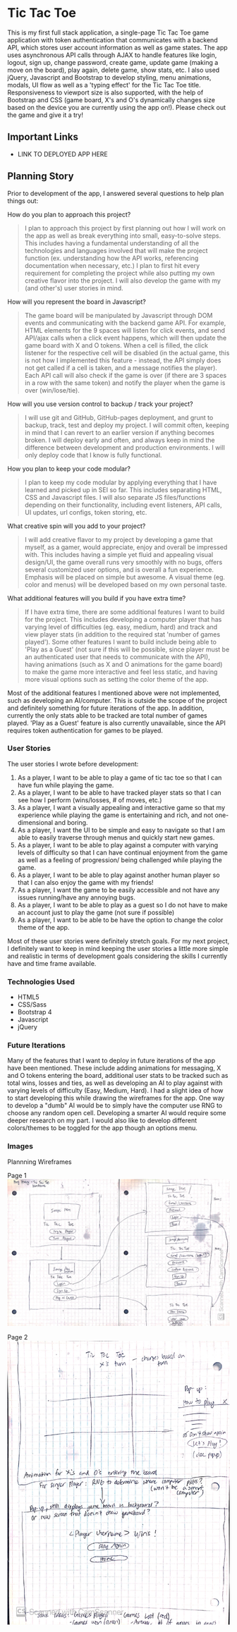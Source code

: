 # Tic Tac Toe

This is my first full stack application, a single-page Tic Tac Toe game application with token authentication that communicates with a backend API, which stores user account information as well as game states. The app uses asynchronous API calls through AJAX to handle features like login, logout, sign up, change password, create game, update game (making a move on the board), play again, delete game, show stats, etc. I also used jQuery, Javascript and Bootstrap to develop styling, menu animations, modals, UI flow as well as a 'typing effect' for the Tic Tac Toe title. Responsiveness to viewport size is also supported, with the help of Bootstrap and CSS (game board, X's and O's dynamically changes size based on the device you are currently using the app on!). Please check out the game and give it a try!

## Important Links

* LINK TO DEPLOYED APP HERE

## Planning Story

Prior to development of the app, I answered several questions to help plan things out:

How do you plan to approach this project?

>I plan to approach this project by first planning out how I will work on  the app as well as break everything into small, easy-to-solve steps. This  includes having a fundamental understanding of all the technologies and  languages involved that will make the project function (ex. understanding  how the API works, referencing documentation when necessary, etc.) I plan  to first hit every requirement for completing the project while also  putting my own creative flavor into the project. I will also develop the  game with my (and other's) user stories in mind.

How will you represent the board in Javascript?

>The game board will be manipulated by Javascript through DOM events and communicating with the backend game API. For example, HTML elements for the 9 spaces will listen for click events, and send API/ajax calls when a click event happens, which will then update the game board with X and O tokens. When a cell is filled, the click listener for the respective cell will be disabled (in the actual game, this is not how I implemented this feature - instead, the API simply does not get called if a cell is taken, and a message notifies the player). Each API call will also check if the game is over (if there are 3 spaces in a row with the same token) and notify the player when the game is over (win/lose/tie).

How will you use version control to backup / track your project?

>I will use git and GitHub, GitHub-pages deployment, and grunt to backup, track, test and deploy my project. I will commit often, keeping in mind that I can revert to an earlier version if anything becomes broken. I will deploy early and often, and always keep in mind the difference between development and production environments. I will only deploy code that I know is fully functional.


How you plan to keep your code modular?

>I plan to keep my code modular by applying everything that I have learned and picked up in SEI so far. This includes separating HTML, CSS and Javascript files. I will also separate JS files/functions depending on their functionality, including event listeners, API calls, UI updates, url configs, token storing, etc.

What creative spin will you add to your project?

>I will add creative flavor to my project by developing a game that myself, as a gamer, would appreciate, enjoy and overall be impressed with. This includes having a simple yet fluid and appealing visual design/UI, the game overall runs very smoothly with no bugs, offers several customized user options, and is overall a fun experience. Emphasis will be placed on simple but awesome. A visual theme (eg. color and menus) will be developed based on my own personal taste.

What additional features will you build if you have extra time?

>If I have extra time, there are some additional features I want to build for the project. This includes developing a computer player that has varying level of difficulties (eg. easy, medium, hard) and track and view player stats (in addition to the required stat 'number of games played'). Some other features I want to build include being able to 'Play as a Guest' (not sure if this will be possible, since player must be an authenticated user that needs to communicate with the API), having animations (such as X and O animations for the game board) to make the game more interactive and feel less static, and having more visual options such as setting the color theme of the app.

Most of the additional features I mentioned above were not implemented, such as developing an AI/computer. This is outside the scope of the project and definitely something for future iterations of the app. In addition, currently the only stats able to be tracked are total number of games played. 'Play as a Guest' feature is also currently unavailable, since the API requires token authentication for games to be played.

### User Stories

The user stories I wrote before development:

1. As a player, I want to be able to play a game of tic tac toe so that I can have fun while playing the game.
2. As a player, I want to be able to have tracked player stats so that I can see how I perform (wins/losses, # of moves, etc.)
3. As a player, I want a visually appealing and interactive game so that my experience while playing the game is entertaining and rich, and not one-dimensional and boring.
4. As a player, I want the UI to be simple and easy to navigate so that I am able to easily traverse through menus and quickly start new games.
5. As a player, I want to be able to play against a computer with varying levels of difficulty so that I can have continual enjoyment from the game as well as a feeling of progression/ being challenged while playing the game.
6. As a player, I want to be able to play against another human player so that I can also enjoy the game with my friends!
7. As a player, I want the game to be easily accessible and not have any issues running/have any annoying bugs.
8. As a player, I want to be able to play as a guest so I do not have to make an account just to play the game (not sure if possible)
9. As a player, I want to be able to be have the option to change the color theme of the app.

Most of these user stories were definitely stretch goals. For my next project, I definitely want to keep in mind keeping the user stories a little more simple and realistic in terms of development goals considering the skills I currently have and time frame available.

### Technologies Used

* HTML5
* CSS/Sass
* Bootstrap 4
* Javascript
* jQuery

### Future Iterations

Many of the features that I want to deploy in future iterations of the app have been mentioned. These include adding animations for messaging, X and O tokens entering the board, additional user stats to be tracked such as total wins, losses and ties, as well as developing an AI to play against with varying levels of difficulty (Easy, Medium, Hard). I had a slight idea of how to start developing this while drawing the wireframes for the app. One way to develop a "dumb" AI would be to simply have the computer use RNG to choose any random open cell. Developing a smarter AI would require some deeper research on my part. I would also like to develop different colors/themes to be toggled for the app though an options menu.

### Images

Plannning Wireframes

Page 1
![Wireframe Page 1](/public/TicTacToeWireframe-1.jpg "Page 1")

Page 2
![Wireframe Page](/public/TicTacToeWireframe-2.jpg "Page 2")

